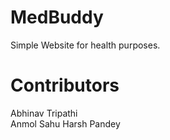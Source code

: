 # MedBuddy
Simple Website for health purposes.

# Contributors
Abhinav Tripathi  
Anmol Sahu
Harsh Pandey  
